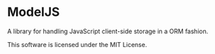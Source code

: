 # ModelJS

A library for handling JavaScript client-side storage in a ORM fashion.

This software is licensed under the MIT License.
